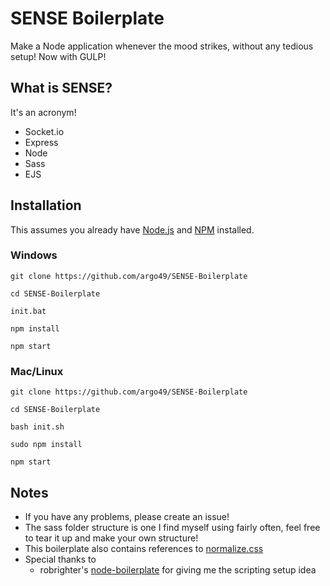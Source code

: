 
# SENSE Boilerplate

Make a Node application whenever the mood strikes, without any tedious setup! Now with GULP!

## What is SENSE?

It's an acronym!

- Socket.io
- Express
- Node
- Sass
- EJS

## Installation

This assumes you already have [Node.js](http://nodejs.org/) and [NPM](https://www.npmjs.org/) installed.

### Windows

`git clone https://github.com/argo49/SENSE-Boilerplate`

`cd SENSE-Boilerplate`

`init.bat`

`npm install`

`npm start`

### Mac/Linux

`git clone https://github.com/argo49/SENSE-Boilerplate`

`cd SENSE-Boilerplate`

`bash init.sh`

`sudo npm install`

`npm start`

## Notes

- If you have any problems, please create an issue!
- The sass folder structure is one I find myself using fairly often, feel free to tear it up and make your own structure!
- This boilerplate also contains references to [normalize.css](https://necolas.github.io/normalize.css/)
- Special thanks to
  - robrighter's [node-boilerplate](https://github.com/robrighter/node-boilerplate/blob/master/initproject.sh) for giving me the scripting setup idea
